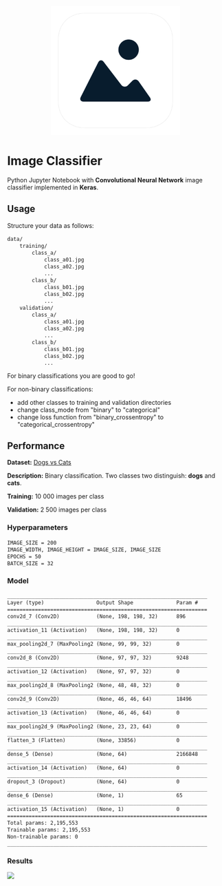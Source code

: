 <h3 align="center">
  <img src="assets/image_classifier_icon_web.png" width="300">
</h3>

# Image Classifier

Python Jupyter Notebook with **Convolutional Neural Network** image classifier implemented in **Keras**.

## Usage

Structure your data as follows:

	data/
		training/
		    class_a/
		        class_a01.jpg
		        class_a02.jpg
		        ...
		    class_b/
		        class_b01.jpg
		        class_b02.jpg
		        ...
		validation/
		    class_a/
		        class_a01.jpg
		        class_a02.jpg
		        ...
		    class_b/
		        class_b01.jpg
		        class_b02.jpg
		        ...

For binary classifications you are good to go!

For non-binary classifications:

* add other classes to training and validation directories
* change class_mode from "binary" to "categorical"
* change loss function from "binary\_crossentropy" to "categorical\_crossentropy"

## Performance

**Dataset:** [Dogs vs Cats](https://www.kaggle.com/c/dogs-vs-cats)

**Description:** Binary classification. Two classes two distinguish: **dogs** and **cats**.

**Training:** 10 000 images per class

**Validation:** 2 500 images per class

### Hyperparameters

	IMAGE_SIZE = 200
	IMAGE_WIDTH, IMAGE_HEIGHT = IMAGE_SIZE, IMAGE_SIZE
	EPOCHS = 50
	BATCH_SIZE = 32

### Model

	_________________________________________________________________
	Layer (type)                 Output Shape              Param #   
	=================================================================
	conv2d_7 (Conv2D)            (None, 198, 198, 32)      896       
	_________________________________________________________________
	activation_11 (Activation)   (None, 198, 198, 32)      0         
	_________________________________________________________________
	max_pooling2d_7 (MaxPooling2 (None, 99, 99, 32)        0         
	_________________________________________________________________
	conv2d_8 (Conv2D)            (None, 97, 97, 32)        9248      
	_________________________________________________________________
	activation_12 (Activation)   (None, 97, 97, 32)        0         
	_________________________________________________________________
	max_pooling2d_8 (MaxPooling2 (None, 48, 48, 32)        0         
	_________________________________________________________________
	conv2d_9 (Conv2D)            (None, 46, 46, 64)        18496     
	_________________________________________________________________
	activation_13 (Activation)   (None, 46, 46, 64)        0         
	_________________________________________________________________
	max_pooling2d_9 (MaxPooling2 (None, 23, 23, 64)        0         
	_________________________________________________________________
	flatten_3 (Flatten)          (None, 33856)             0         
	_________________________________________________________________
	dense_5 (Dense)              (None, 64)                2166848   
	_________________________________________________________________
	activation_14 (Activation)   (None, 64)                0         
	_________________________________________________________________
	dropout_3 (Dropout)          (None, 64)                0         
	_________________________________________________________________
	dense_6 (Dense)              (None, 1)                 65        
	_________________________________________________________________
	activation_15 (Activation)   (None, 1)                 0         
	=================================================================
	Total params: 2,195,553
	Trainable params: 2,195,553
	Non-trainable params: 0
	_________________________________________________________________

### Results

<img src="results/shakespeare/loss.png" width="500">

